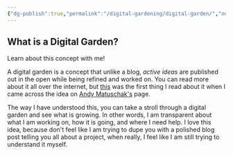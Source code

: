 ```yaml
---
{"dg-publish":true,"permalink":"/digital-gardening/digital-garden/","noteIcon":""}
---
```



## What is a Digital Garden?

Learn about this concept with me! 

A digital garden is a concept that unlike a blog, *active ideas* are published out in the open while being refined and worked on. You can read more about it all over the internet, but [this](https://maggieappleton.com/garden-history) was the first thing I read about it when I came across the idea on  [Andy Matuschak's](https://notes.andymatuschak.org/About_these_notes) page. 

The way I have understood this, you can take a stroll through a digital garden and see what is growing. In other words, I am transparent about what I am working on, how it is going, and where I need help. I love this idea, because don't feel like I am trying to dupe you with a polished blog post telling you all about a project, when really, I feel like I am still trying to understand it myself. 






